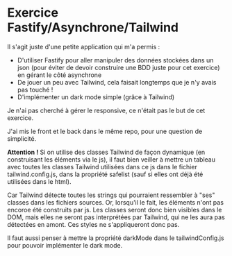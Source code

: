 # Exercice Fastify/Asynchrone/Tailwind

Il s'agit juste d'une petite application qui m'a permis :

-   D'utiliser Fastify pour aller manipuler des données stockées dans un json (pour éviter de devoir construire une BDD juste pour cet exercice) en gérant le côté asynchrone
-   De jouer un peu avec Tailwind, cela faisait longtemps que je n'y avais pas touché !
-   D'implémenter un dark mode simple (grâce à Tailwind)

Je n'ai pas cherché à gérer le responsive, ce n'était pas le but de cet exercice.

J'ai mis le front et le back dans le même repo, pour une question de simplicité.

**Attention !**
Si on utilise des classes Tailwind de façon dynamique (en construisant les éléments via le js), il faut bien veiller à mettre un tableau avec toutes les classes Tailwind utilisées dans ce js dans le fichier tailwind.config.js, dans la propriété safelist (sauf si elles ont déjà été utilisées dans le html).

Car Tailwind détecte toutes les strings qui pourraient ressembler à "ses" classes dans les fichiers sources. Or, lorsqu'il le fait, les éléments n'ont pas encoroe été construits par js. Les classes seront donc bien visibles dans le DOM, mais elles ne seront pas interprétées par Tailwind, qui ne les aura pas détectées en amont. Ces styles ne s'appliqueront donc pas.

Il faut aussi penser à mettre la propriété darkMode dans le tailwindConfig.js pour pouvoir implémenter le dark mode.
